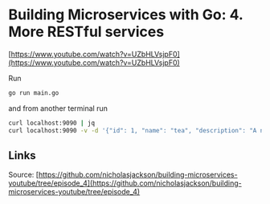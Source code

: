 # Building Microservices with Go: 4. More RESTful services

[https://www.youtube.com/watch?v=UZbHLVsjpF0](https://www.youtube.com/watch?v=UZbHLVsjpF0)

Run

```bash
go run main.go
```

and from another terminal run

```bash
curl localhost:9090 | jq
curl localhost:9090 -v -d '{"id": 1, "name": "tea", "description": "A nice cup of tea."}'
```

## Links

Source: [https://github.com/nicholasjackson/building-microservices-youtube/tree/episode_4](https://github.com/nicholasjackson/building-microservices-youtube/tree/episode_4)

